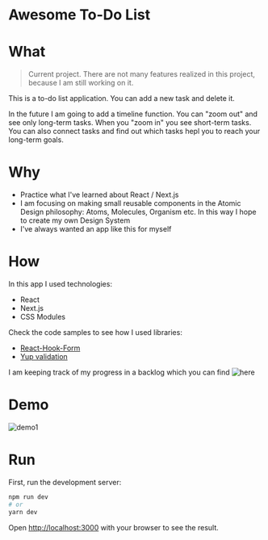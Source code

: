 # Awesome To-Do List

# What

> Current project. There are not many features realized in this project, because I am still working on it. 

This is a to-do list application. You can add a new task and delete it. 

In the future I am going to add a timeline function. You can "zoom out" and see only long-term tasks. When you "zoom in" you see short-term tasks. You can also connect tasks and find out which tasks hepl you to reach your long-term goals.

# Why

- Practice what I've learned about React / Next.js
- I am focusing on making small reusable components in the Atomic Design philosophy: Atoms, Molecules, Organism etc. 
In this way I hope to create my own Design System
- I've always wanted an app like this for myself

# How

In this app I used technologies:
- React
- Next.js
- CSS Modules

Check the code samples to see how I used libraries:
- [React-Hook-Form](https://github.com/korvenhasta/awesome-todo-list/blob/main/components/Form/Form.jsx)
- [Yup validation](https://github.com/korvenhasta/awesome-todo-list/blob/main/validationConfig/yupSchemas.js)

I am keeping track of my progress in a backlog which you can find ![here](https://github.com/users/korvenhasta/projects/1)

# Demo

![demo1](https://user-images.githubusercontent.com/51381521/218780636-c50be431-ef87-4092-bcd4-7a670e648eb3.gif)

# Run

First, run the development server:

```bash
npm run dev
# or
yarn dev
```

Open [http://localhost:3000](http://localhost:3000) with your browser to see the result.
